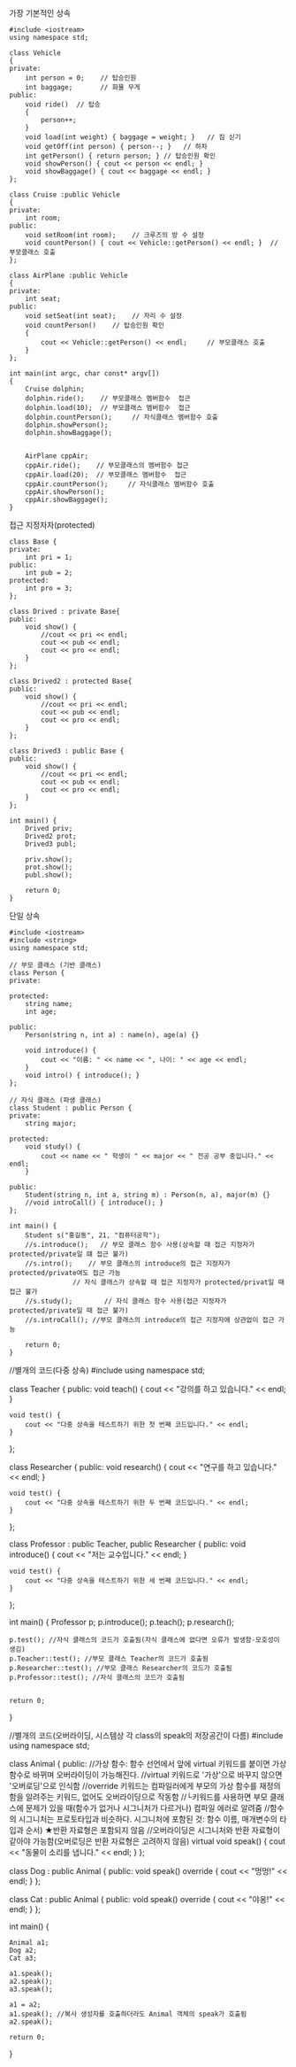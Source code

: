 가장 기본적인 상속

	#include <iostream>
	using namespace std;
	
	class Vehicle
	{
	private:
		int person = 0;    // 탑승인원
		int baggage;       // 화물 무게
	public:
		void ride()  // 탑승
		{
			person++;
		}
		void load(int weight) { baggage = weight; }   // 짐 싣기
		void getOff(int person) { person--; }   // 하차
		int getPerson() { return person; } // 탑승인원 확인
		void showPerson() { cout << person << endl; }
		void showBaggage() { cout << baggage << endl; }
	};
	
	class Cruise :public Vehicle
	{
	private:
		int room;
	public:
		void setRoom(int room);    // 크루즈의 방 수 설정
		void countPerson() { cout << Vehicle::getPerson() << endl; }  // 부모클래스 호출
	};
	
	class AirPlane :public Vehicle
	{
	private:
		int seat;
	public:
		void setSeat(int seat);    // 자리 수 설정
		void countPerson()    // 탑승인원 확인
		{
			cout << Vehicle::getPerson() << endl;     // 부모클래스 호출
		}
	};
	
	int main(int argc, char const* argv[])
	{
		Cruise dolphin;
		dolphin.ride();    // 부모클래스 멤버함수  접근
		dolphin.load(10);  // 부모클래스 멤버함수  접근
		dolphin.countPerson();     // 자식클래스 멤버함수 호출
		dolphin.showPerson();
		dolphin.showBaggage();
	
	
		AirPlane cppAir;
		cppAir.ride();    // 부모클래스의 멤버함수 접근
		cppAir.load(20);  // 부모클래스 멤버함수  접근 
		cppAir.countPerson();     // 자식클래스 멤버함수 호출
		cppAir.showPerson();
		cppAir.showBaggage();
	}

접근 지정자자(protected)

	class Base {
	private:
		int pri = 1;
	public:
		int pub = 2;
	protected:
		int pro = 3;
	};
	
	class Drived : private Base{
	public:
		void show() {
			//cout << pri << endl;
			cout << pub << endl;
			cout << pro << endl;
		}
	};
	
	class Drived2 : protected Base{
	public:
		void show() {
			//cout << pri << endl;
			cout << pub << endl;
			cout << pro << endl;
		}
	};
	
	class Drived3 : public Base {
	public:
		void show() {
			//cout << pri << endl;
			cout << pub << endl;
			cout << pro << endl;
		}
	};
	
	int main() {
		Drived priv;
		Drived2 prot;
		Drived3 publ;
	
		priv.show();
		prot.show();
		publ.show();
	
		return 0;
	}

단일 상속

	#include <iostream>
	#include <string>
	using namespace std;
	
	// 부모 클래스 (기반 클래스)
	class Person {
	private:
	
	protected:
		string name;
		int age;
	
	public:
		Person(string n, int a) : name(n), age(a) {}
	
		void introduce() {
			cout << "이름: " << name << ", 나이: " << age << endl;
		}
		void intro() { introduce(); } 
	};
	
	// 자식 클래스 (파생 클래스)
	class Student : public Person {
	private:
		string major;
	
	protected:
		void study() {
			cout << name << " 학생이 " << major << " 전공 공부 중입니다." << endl;
		}
	
	public:
		Student(string n, int a, string m) : Person(n, a), major(m) {}
		//void introCall() { introduce(); }
	};
	
	int main() {
		Student s("홍길동", 21, "컴퓨터공학");
		//s.introduce();   // 부모 클래스 함수 사용(상속할 때 접근 지정자가 protected/private일 떄 접근 불가)
		//s.intro();	// 부모 클래스의 introduce의 접근 지정자가 protected/private여도 접근 가능
					// 자식 클래스가 상속할 때 접근 지정자가 protected/privat일 때 접근 불가
		//s.study();		// 자식 클래스 함수 사용(접근 지정자가 protected/private일 때 접근 불가)
		//s.introCall(); //부모 클래스의 introduce의 접근 지정자에 상관없이 접근 가능
	
		return 0;
	}




//별개의 코드(다중 상속)
#include <iostream>
using namespace std;

class Teacher {
public:
	void teach() {
		cout << "강의를 하고 있습니다." << endl;
	}

	void test() {
		cout << "다중 상속을 테스트하기 위한 첫 번째 코드입니다." << endl;
	}
};

class Researcher {
public:
	void research() {
		cout << "연구를 하고 있습니다." << endl;
	}

	void test() {
		cout << "다중 상속을 테스트하기 위한 두 번째 코드입니다." << endl;
	}
};


class Professor : public Teacher, public Researcher {
public:
	void introduce() {
		cout << "저는 교수입니다." << endl;
	}

	void test() {
		cout << "다중 상속을 테스트하기 위한 세 번째 코드입니다." << endl;
	}

};

int main() {
	Professor p;
	p.introduce();
	p.teach();
	p.research();
	
	p.test(); //자식 클래스의 코드가 호출됨(자식 클래스에 없다면 오류가 발생함-모호성이 생김)
	p.Teacher::test(); //부모 클래스 Teacher의 코드가 호출됨
	p.Researcher::test(); //부모 클래스 Researcher의 코드가 호출됨
	p.Professor::test(); //자식 클래스의 코드가 호출됨


	return 0;
}




//별개의 코드(오버라이딩, 시스템상 각 class의 speak의 저장공간이 다름)
#include <iostream>
using namespace std;

class Animal {
public:
	//가상 함수: 함수 선언에서 앞에 virtual 키워드를 붙이면 가상 함수로 바뀌며 오버라이딩이 가능해진다.
	//virtual 키워드로 '가상'으로 바꾸지 않으면 '오버로딩'으로 인식함
	//override 키워드는 컴파일러에게 부모의 가상 함수를 재정의함을 알려주는 키워드, 없어도 오버라이딩으로 작동함
	//└키워드를 사용하면 부모 클래스에 문제가 있을 때(함수가 없거나 시그니처가 다르거나) 컴파일 에러로 알려줌
	//함수의 시그니처는 프로토타입과 비슷하다. 시그니처에 포함된 것: 함수 이름, 매개변수의 타입과 순서) ★반환 자료형은 포함되지 않음
	//오버라이딩은 시그니처와 반환 자료형이 같아야 가능함(오버로딩은 반환 자료형은 고려하지 않음)
	virtual void speak() {
		cout << "동물이 소리를 냅니다." << endl;
	}
};

class Dog : public Animal {
public:
	void speak() override {
		cout << "멍멍!" << endl;
	}
};

class Cat : public Animal {
public:
	void speak() override {
		cout << "야옹!" << endl;
	}
};

int main() {

	Animal a1;
	Dog a2;
	Cat a3;

	a1.speak();
	a2.speak();
	a3.speak();

	a1 = a2;
	a1.speak(); //복사 생성자를 호출하더라도 Animal 객체의 speak가 호출됨
	a2.speak();

	return 0;
}

